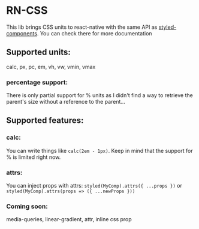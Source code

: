 # RN-CSS

This lib brings CSS units to react-native with the same API as [styled-components](https://github.com/styled-components/styled-components). You can check there for more documentation

## Supported units:

calc, px, pc, em, vh, vw, vmin, vmax

### percentage support:

There is only partial support for % units as I didn't find a way to retrieve the parent's size without a reference to the parent...

## Supported features:

### calc:

You can write things like `calc(2em - 1px)`. Keep in mind that the support for % is limited right now.

### attrs:

You can inject props with attrs: `styled(MyComp).attrs({ ...props })` or `styled(MyComp).attrs(props => ({ ...newProps }))`

### Coming soon:

media-queries, linear-gradient, attr, inline css prop